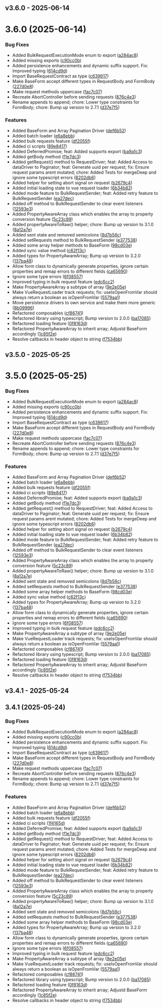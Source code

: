 ## v3.6.0 - 2025-06-14

# 3.6.0 (2025-06-14)


### Bug Fixes

* Added BulkRequestExecutionMode enum to export ([a284ac8](https://github.com/Hank-IT/ui/commit/a284ac8bd719b4a6d8e9a403a80629c0f7fccce4))
* Added missing exports ([c90cc0b](https://github.com/Hank-IT/ui/commit/c90cc0b145a20e59c3a9f09cddf4fa6e7312b8e1))
* Added persistence enhancements and dynamic suffix support. Fix: Improved typing ([614cd9d](https://github.com/Hank-IT/ui/commit/614cd9dfcd1e7f525c58fde703c13547a94efbde))
* Import BaseRequestContract as type ([c639617](https://github.com/Hank-IT/ui/commit/c639617f93c36dde7b201f96fe931f417c153575))
* Make BaseForm accept different types in RequestBody and FormBody ([227d0e8](https://github.com/Hank-IT/ui/commit/227d0e8fe7f0e5ff5ee4897f0a7241d3271addb8))
* Make request methods uppercase ([fac7c07](https://github.com/Hank-IT/ui/commit/fac7c074d43b70daa623ee7a452f136b22eb9c27))
* Recreate AbortController before sending requests ([876c4e3](https://github.com/Hank-IT/ui/commit/876c4e36b373f93235db300ed86d6710c36ead46))
* Rename appends to append; chore: Lower type constraints for FormBody; chore: Bump up version to 2.7.1 ([d37e7f5](https://github.com/Hank-IT/ui/commit/d37e7f5285a59da8c9dc1c9bdb8a4de4d76f3ddc))


### Features

* Added BaseForm and Array Pagination Driver ([def6b52](https://github.com/Hank-IT/ui/commit/def6b520d8aef7c0fa4a8bd38a7e24318addf15e))
* Added batch loader ([e6a8ebb](https://github.com/Hank-IT/ui/commit/e6a8ebbaafb0cd19173e60f25570a7f8a76e2af6))
* Added bulk requests feature ([df2055f](https://github.com/Hank-IT/ui/commit/df2055f70e0a33fa7dd25c03adb43387d8cf2232))
* Added ci scripts ([89e8417](https://github.com/Hank-IT/ui/commit/89e8417de838fc5d3e774a1711e560b35f6c9712))
* Added DeferredPromise; feat: Added supports export ([ba9a1c3](https://github.com/Hank-IT/ui/commit/ba9a1c31a248701f8aaaa17a9548512ee0074e50))
* Added getBody method ([f1e7dc3](https://github.com/Hank-IT/ui/commit/f1e7dc38d2ead6e30d77aba1317b4c3a6708b860))
* Added getRequest() method to RequestDriver; feat: Added Access to dataDriver to Paginator; feat: Generate uuid per request; fix: Ensure request params arent mutated; chore: Added Tests for mergeDeep and ignore some typescript errors ([8202db6](https://github.com/Hank-IT/ui/commit/8202db6618d02c6b8c51e41ba169edacfc5a99ed))
* Added helper for setting abort signal on request ([b2679c4](https://github.com/Hank-IT/ui/commit/b2679c422a6d4a9e668efa5ec01d8557225edff9))
* Added initial loading state to vue request loader ([6b34b82](https://github.com/Hank-IT/ui/commit/6b34b826ca1f47b270955d43efbf672c064a1794))
* Added mode feature to BulkRequestSender; feat: Added retry feature to BulkRequestSender ([ea27dec](https://github.com/Hank-IT/ui/commit/ea27deccdb9ee44a3c7e9a9c92e2a9c7581529c5))
* Added off method to BulkRequestSender to clear event listeners ([12593e3](https://github.com/Hank-IT/ui/commit/12593e31d84004ef99f6d890f55aff038892d399))
* Added PropertyAwareArray class which enables the array to property conversion feature ([5c23c89](https://github.com/Hank-IT/ui/commit/5c23c89f545834b9de9a2a0cf50048e6cbb752c2))
* Added propertyAwareToRaw() helper; chore: Bump up version to 3.1.0 ([8a12a7e](https://github.com/Hank-IT/ui/commit/8a12a7e068a10555ec6f12ab95708a51062e7ee3))
* Added sent state and removed semicolons ([8d7b56c](https://github.com/Hank-IT/ui/commit/8d7b56caa4458aa30d574cea33b75ff5689996ec))
* Added setRequests method to BulkRequestSender ([e377538](https://github.com/Hank-IT/ui/commit/e377538a7e56074d0dadc451b960014fd362268a))
* Added some array helper methods to BaseForm ([98cd03e](https://github.com/Hank-IT/ui/commit/98cd03ecb1af91875243f1d57493a124b4224e13))
* Added sync value method ([c62f13c](https://github.com/Hank-IT/ui/commit/c62f13cd7ffd2881cd92cd4b61d513714c11930d))
* Added types for PropertyAwareArray; Bump up version to 3.2.0 ([137ba48](https://github.com/Hank-IT/ui/commit/137ba4854de89559003f122163d514b9557cbe8d))
* Allow form class to dynamically generate properties, ignore certain properties and remap errors to different fields ([ca65690](https://github.com/Hank-IT/ui/commit/ca65690835eec25dce91e69e6d9ca7ca38542f91))
* Ignore some type errors ([6f08557](https://github.com/Hank-IT/ui/commit/6f0855741e2b3982449f56b80f4fdd71e9a8c719))
* Improved typing in bulk request feature ([edc6cc2](https://github.com/Hank-IT/ui/commit/edc6cc2c2bbf3f1df7f0c6c915054ebd8faa6607))
* Make PropertyAwareArray a subtype of array ([9e2e05e](https://github.com/Hank-IT/ui/commit/9e2e05e01dc9f16c5c82af5fea1bb950edbafbbf))
* Make VueRequestLoader track requests; fix: useIsOpenFromVar should always return a boolean as isOpenFromVar ([5579aa1](https://github.com/Hank-IT/ui/commit/5579aa1284176b0c6a445e71029663029ebdf38e))
* Move persistence drivers to own service and make them more generic ([8b09996](https://github.com/Hank-IT/ui/commit/8b099964cf14795499e60e332a0c06d869c358b4))
* Refactored composables ([cf86741](https://github.com/Hank-IT/ui/commit/cf86741a78f24465128363c687063bf862b5f4e6))
* Refactored library using typescript; Bump version to 2.0.0 ([ba17085](https://github.com/Hank-IT/ui/commit/ba17085091bd54cbf0d4eafbf5a95312b3a7ac48))
* Refactored loading feature ([0f8163d](https://github.com/Hank-IT/ui/commit/0f8163d7227ef0916054ef4ba685d609d3cdfce9))
* Refactored PropertyAwareArray to inherit array; Adjustd BaseForm accordingly ([1c85f2e](https://github.com/Hank-IT/ui/commit/1c85f2e73ee291694d494513347e300e5a792b66))
* Resolve callbacks in header object to string ([f7534bb](https://github.com/Hank-IT/ui/commit/f7534bbe02082e83359d0ada0db4adad604b5ab4))



## v3.5.0 - 2025-05-25

# 3.5.0 (2025-05-25)


### Bug Fixes

* Added BulkRequestExecutionMode enum to export ([a284ac8](https://github.com/Hank-IT/ui/commit/a284ac8bd719b4a6d8e9a403a80629c0f7fccce4))
* Added missing exports ([c90cc0b](https://github.com/Hank-IT/ui/commit/c90cc0b145a20e59c3a9f09cddf4fa6e7312b8e1))
* Added persistence enhancements and dynamic suffix support. Fix: Improved typing ([614cd9d](https://github.com/Hank-IT/ui/commit/614cd9dfcd1e7f525c58fde703c13547a94efbde))
* Import BaseRequestContract as type ([c639617](https://github.com/Hank-IT/ui/commit/c639617f93c36dde7b201f96fe931f417c153575))
* Make BaseForm accept different types in RequestBody and FormBody ([227d0e8](https://github.com/Hank-IT/ui/commit/227d0e8fe7f0e5ff5ee4897f0a7241d3271addb8))
* Make request methods uppercase ([fac7c07](https://github.com/Hank-IT/ui/commit/fac7c074d43b70daa623ee7a452f136b22eb9c27))
* Recreate AbortController before sending requests ([876c4e3](https://github.com/Hank-IT/ui/commit/876c4e36b373f93235db300ed86d6710c36ead46))
* Rename appends to append; chore: Lower type constraints for FormBody; chore: Bump up version to 2.7.1 ([d37e7f5](https://github.com/Hank-IT/ui/commit/d37e7f5285a59da8c9dc1c9bdb8a4de4d76f3ddc))


### Features

* Added BaseForm and Array Pagination Driver ([def6b52](https://github.com/Hank-IT/ui/commit/def6b520d8aef7c0fa4a8bd38a7e24318addf15e))
* Added batch loader ([e6a8ebb](https://github.com/Hank-IT/ui/commit/e6a8ebbaafb0cd19173e60f25570a7f8a76e2af6))
* Added bulk requests feature ([df2055f](https://github.com/Hank-IT/ui/commit/df2055f70e0a33fa7dd25c03adb43387d8cf2232))
* Added ci scripts ([89e8417](https://github.com/Hank-IT/ui/commit/89e8417de838fc5d3e774a1711e560b35f6c9712))
* Added DeferredPromise; feat: Added supports export ([ba9a1c3](https://github.com/Hank-IT/ui/commit/ba9a1c31a248701f8aaaa17a9548512ee0074e50))
* Added getBody method ([f1e7dc3](https://github.com/Hank-IT/ui/commit/f1e7dc38d2ead6e30d77aba1317b4c3a6708b860))
* Added getRequest() method to RequestDriver; feat: Added Access to dataDriver to Paginator; feat: Generate uuid per request; fix: Ensure request params arent mutated; chore: Added Tests for mergeDeep and ignore some typescript errors ([8202db6](https://github.com/Hank-IT/ui/commit/8202db6618d02c6b8c51e41ba169edacfc5a99ed))
* Added helper for setting abort signal on request ([b2679c4](https://github.com/Hank-IT/ui/commit/b2679c422a6d4a9e668efa5ec01d8557225edff9))
* Added initial loading state to vue request loader ([6b34b82](https://github.com/Hank-IT/ui/commit/6b34b826ca1f47b270955d43efbf672c064a1794))
* Added mode feature to BulkRequestSender; feat: Added retry feature to BulkRequestSender ([ea27dec](https://github.com/Hank-IT/ui/commit/ea27deccdb9ee44a3c7e9a9c92e2a9c7581529c5))
* Added off method to BulkRequestSender to clear event listeners ([12593e3](https://github.com/Hank-IT/ui/commit/12593e31d84004ef99f6d890f55aff038892d399))
* Added PropertyAwareArray class which enables the array to property conversion feature ([5c23c89](https://github.com/Hank-IT/ui/commit/5c23c89f545834b9de9a2a0cf50048e6cbb752c2))
* Added propertyAwareToRaw() helper; chore: Bump up version to 3.1.0 ([8a12a7e](https://github.com/Hank-IT/ui/commit/8a12a7e068a10555ec6f12ab95708a51062e7ee3))
* Added sent state and removed semicolons ([8d7b56c](https://github.com/Hank-IT/ui/commit/8d7b56caa4458aa30d574cea33b75ff5689996ec))
* Added setRequests method to BulkRequestSender ([e377538](https://github.com/Hank-IT/ui/commit/e377538a7e56074d0dadc451b960014fd362268a))
* Added some array helper methods to BaseForm ([98cd03e](https://github.com/Hank-IT/ui/commit/98cd03ecb1af91875243f1d57493a124b4224e13))
* Added sync value method ([c62f13c](https://github.com/Hank-IT/ui/commit/c62f13cd7ffd2881cd92cd4b61d513714c11930d))
* Added types for PropertyAwareArray; Bump up version to 3.2.0 ([137ba48](https://github.com/Hank-IT/ui/commit/137ba4854de89559003f122163d514b9557cbe8d))
* Allow form class to dynamically generate properties, ignore certain properties and remap errors to different fields ([ca65690](https://github.com/Hank-IT/ui/commit/ca65690835eec25dce91e69e6d9ca7ca38542f91))
* Ignore some type errors ([6f08557](https://github.com/Hank-IT/ui/commit/6f0855741e2b3982449f56b80f4fdd71e9a8c719))
* Improved typing in bulk request feature ([edc6cc2](https://github.com/Hank-IT/ui/commit/edc6cc2c2bbf3f1df7f0c6c915054ebd8faa6607))
* Make PropertyAwareArray a subtype of array ([9e2e05e](https://github.com/Hank-IT/ui/commit/9e2e05e01dc9f16c5c82af5fea1bb950edbafbbf))
* Make VueRequestLoader track requests; fix: useIsOpenFromVar should always return a boolean as isOpenFromVar ([5579aa1](https://github.com/Hank-IT/ui/commit/5579aa1284176b0c6a445e71029663029ebdf38e))
* Refactored composables ([cf86741](https://github.com/Hank-IT/ui/commit/cf86741a78f24465128363c687063bf862b5f4e6))
* Refactored library using typescript; Bump version to 2.0.0 ([ba17085](https://github.com/Hank-IT/ui/commit/ba17085091bd54cbf0d4eafbf5a95312b3a7ac48))
* Refactored loading feature ([0f8163d](https://github.com/Hank-IT/ui/commit/0f8163d7227ef0916054ef4ba685d609d3cdfce9))
* Refactored PropertyAwareArray to inherit array; Adjustd BaseForm accordingly ([1c85f2e](https://github.com/Hank-IT/ui/commit/1c85f2e73ee291694d494513347e300e5a792b66))
* Resolve callbacks in header object to string ([f7534bb](https://github.com/Hank-IT/ui/commit/f7534bbe02082e83359d0ada0db4adad604b5ab4))



## v3.4.1 - 2025-05-24

## 3.4.1 (2025-05-24)


### Bug Fixes

* Added BulkRequestExecutionMode enum to export ([a284ac8](https://github.com/Hank-IT/ui/commit/a284ac8bd719b4a6d8e9a403a80629c0f7fccce4))
* Added missing exports ([c90cc0b](https://github.com/Hank-IT/ui/commit/c90cc0b145a20e59c3a9f09cddf4fa6e7312b8e1))
* Added persistence enhancements and dynamic suffix support. Fix: Improved typing ([614cd9d](https://github.com/Hank-IT/ui/commit/614cd9dfcd1e7f525c58fde703c13547a94efbde))
* Import BaseRequestContract as type ([c639617](https://github.com/Hank-IT/ui/commit/c639617f93c36dde7b201f96fe931f417c153575))
* Make BaseForm accept different types in RequestBody and FormBody ([227d0e8](https://github.com/Hank-IT/ui/commit/227d0e8fe7f0e5ff5ee4897f0a7241d3271addb8))
* Make request methods uppercase ([fac7c07](https://github.com/Hank-IT/ui/commit/fac7c074d43b70daa623ee7a452f136b22eb9c27))
* Recreate AbortController before sending requests ([876c4e3](https://github.com/Hank-IT/ui/commit/876c4e36b373f93235db300ed86d6710c36ead46))
* Rename appends to append; chore: Lower type constraints for FormBody; chore: Bump up version to 2.7.1 ([d37e7f5](https://github.com/Hank-IT/ui/commit/d37e7f5285a59da8c9dc1c9bdb8a4de4d76f3ddc))


### Features

* Added BaseForm and Array Pagination Driver ([def6b52](https://github.com/Hank-IT/ui/commit/def6b520d8aef7c0fa4a8bd38a7e24318addf15e))
* Added batch loader ([e6a8ebb](https://github.com/Hank-IT/ui/commit/e6a8ebbaafb0cd19173e60f25570a7f8a76e2af6))
* Added bulk requests feature ([df2055f](https://github.com/Hank-IT/ui/commit/df2055f70e0a33fa7dd25c03adb43387d8cf2232))
* Added ci scripts ([1f4165d](https://github.com/Hank-IT/ui/commit/1f4165d6f659789a2095d8c244fa6a0e62785803))
* Added DeferredPromise; feat: Added supports export ([ba9a1c3](https://github.com/Hank-IT/ui/commit/ba9a1c31a248701f8aaaa17a9548512ee0074e50))
* Added getBody method ([f1e7dc3](https://github.com/Hank-IT/ui/commit/f1e7dc38d2ead6e30d77aba1317b4c3a6708b860))
* Added getRequest() method to RequestDriver; feat: Added Access to dataDriver to Paginator; feat: Generate uuid per request; fix: Ensure request params arent mutated; chore: Added Tests for mergeDeep and ignore some typescript errors ([8202db6](https://github.com/Hank-IT/ui/commit/8202db6618d02c6b8c51e41ba169edacfc5a99ed))
* Added helper for setting abort signal on request ([b2679c4](https://github.com/Hank-IT/ui/commit/b2679c422a6d4a9e668efa5ec01d8557225edff9))
* Added initial loading state to vue request loader ([6b34b82](https://github.com/Hank-IT/ui/commit/6b34b826ca1f47b270955d43efbf672c064a1794))
* Added mode feature to BulkRequestSender; feat: Added retry feature to BulkRequestSender ([ea27dec](https://github.com/Hank-IT/ui/commit/ea27deccdb9ee44a3c7e9a9c92e2a9c7581529c5))
* Added off method to BulkRequestSender to clear event listeners ([12593e3](https://github.com/Hank-IT/ui/commit/12593e31d84004ef99f6d890f55aff038892d399))
* Added PropertyAwareArray class which enables the array to property conversion feature ([5c23c89](https://github.com/Hank-IT/ui/commit/5c23c89f545834b9de9a2a0cf50048e6cbb752c2))
* Added propertyAwareToRaw() helper; chore: Bump up version to 3.1.0 ([8a12a7e](https://github.com/Hank-IT/ui/commit/8a12a7e068a10555ec6f12ab95708a51062e7ee3))
* Added sent state and removed semicolons ([8d7b56c](https://github.com/Hank-IT/ui/commit/8d7b56caa4458aa30d574cea33b75ff5689996ec))
* Added setRequests method to BulkRequestSender ([e377538](https://github.com/Hank-IT/ui/commit/e377538a7e56074d0dadc451b960014fd362268a))
* Added some array helper methods to BaseForm ([98cd03e](https://github.com/Hank-IT/ui/commit/98cd03ecb1af91875243f1d57493a124b4224e13))
* Added types for PropertyAwareArray; Bump up version to 3.2.0 ([137ba48](https://github.com/Hank-IT/ui/commit/137ba4854de89559003f122163d514b9557cbe8d))
* Allow form class to dynamically generate properties, ignore certain properties and remap errors to different fields ([ca65690](https://github.com/Hank-IT/ui/commit/ca65690835eec25dce91e69e6d9ca7ca38542f91))
* Ignore some type errors ([6f08557](https://github.com/Hank-IT/ui/commit/6f0855741e2b3982449f56b80f4fdd71e9a8c719))
* Improved typing in bulk request feature ([edc6cc2](https://github.com/Hank-IT/ui/commit/edc6cc2c2bbf3f1df7f0c6c915054ebd8faa6607))
* Make PropertyAwareArray a subtype of array ([9e2e05e](https://github.com/Hank-IT/ui/commit/9e2e05e01dc9f16c5c82af5fea1bb950edbafbbf))
* Make VueRequestLoader track requests; fix: useIsOpenFromVar should always return a boolean as isOpenFromVar ([5579aa1](https://github.com/Hank-IT/ui/commit/5579aa1284176b0c6a445e71029663029ebdf38e))
* Refactored composables ([cf86741](https://github.com/Hank-IT/ui/commit/cf86741a78f24465128363c687063bf862b5f4e6))
* Refactored library using typescript; Bump version to 2.0.0 ([ba17085](https://github.com/Hank-IT/ui/commit/ba17085091bd54cbf0d4eafbf5a95312b3a7ac48))
* Refactored loading feature ([0f8163d](https://github.com/Hank-IT/ui/commit/0f8163d7227ef0916054ef4ba685d609d3cdfce9))
* Refactored PropertyAwareArray to inherit array; Adjustd BaseForm accordingly ([1c85f2e](https://github.com/Hank-IT/ui/commit/1c85f2e73ee291694d494513347e300e5a792b66))
* Resolve callbacks in header object to string ([f7534bb](https://github.com/Hank-IT/ui/commit/f7534bbe02082e83359d0ada0db4adad604b5ab4))



